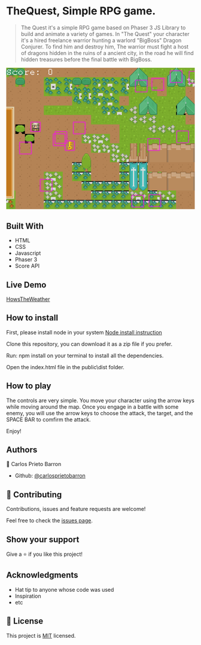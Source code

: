 # TheQuest, Simple RPG game.

> The Quest it's a simple RPG game based on Phaser 3 JS Library to build and animate a variety of games.  In "The Quest" your character it's a hired freelance warrior hunting a warlord "BigBoss" Dragon Conjurer. To find him and destroy him, The warrior must fight a host of dragons hidden in the ruins of a ancient city, in the road he will find hidden treasures before the final battle with BigBoss.

![screenshot](./screenshot.png)

## Built With

- HTML
- CSS
- Javascript
- Phaser 3
- Score API

## Live Demo

[HowsTheWeather]()

## How to install

First, please install node in your system [Node install instruction](https://nodejs.org/en/download/package-manager/)

Clone this repository, you can download it as a zip file if you prefer.

Run:  npm install on your terminal to install all the dependencies.

Open the index.html file in the public\dist folder.

## How to play

The controls are very simple. You move your character using the arrow keys while moving around the map. Once you engage in a battle with some enemy, you will use the arrow keys to choose the attack, the target, and the SPACE BAR to comfirm the attack.

Enjoy!

## Authors

👤 Carlos Prieto Barron

- Github: [@carlosprietobarron](https://github.com/carlosprietobarron)

## 🤝 Contributing

Contributions, issues and feature requests are welcome!

Feel free to check the [issues page](issues/).

## Show your support

Give a ⭐️ if you like this project!

## Acknowledgments

- Hat tip to anyone whose code was used
- Inspiration
- etc

## 📝 License

This project is [MIT](lic.url) licensed.

